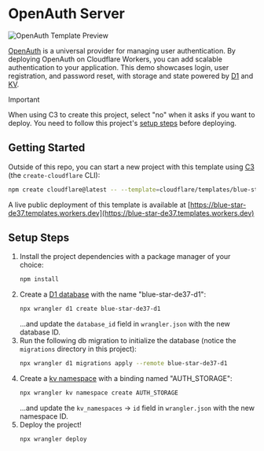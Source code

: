 # OpenAuth Server

![OpenAuth Template Preview](https://imagedelivery.net/wSMYJvS3Xw-n339CbDyDIA/b2ff10c6-8f7c-419f-8757-e2ccf1c84500/public)

<!-- dash-content-start -->

[OpenAuth](https://openauth.js.org/) is a universal provider for managing user authentication. By deploying OpenAuth on Cloudflare Workers, you can add scalable authentication to your application. This demo showcases login, user registration, and password reset, with storage and state powered by [D1](https://developers.cloudflare.com/d1/) and [KV](https://developers.cloudflare.com/kv/).

> [!IMPORTANT]
> When using C3 to create this project, select "no" when it asks if you want to deploy. You need to follow this project's [setup steps](https://github.com/cloudflare/templates/tree/main/blue-star-de37#setup-steps) before deploying.

<!-- dash-content-end -->

## Getting Started

Outside of this repo, you can start a new project with this template using [C3](https://developers.cloudflare.com/pages/get-started/c3/) (the `create-cloudflare` CLI):

```bash
npm create cloudflare@latest -- --template=cloudflare/templates/blue-star-de37
```

A live public deployment of this template is available at [https://blue-star-de37.templates.workers.dev](https://blue-star-de37.templates.workers.dev)

## Setup Steps

1. Install the project dependencies with a package manager of your choice:
   ```bash
   npm install
   ```
2. Create a [D1 database](https://developers.cloudflare.com/d1/get-started/) with the name "blue-star-de37-d1":
   ```bash
   npx wrangler d1 create blue-star-de37-d1
   ```
   ...and update the `database_id` field in `wrangler.json` with the new database ID.
3. Run the following db migration to initialize the database (notice the `migrations` directory in this project):
   ```bash
   npx wrangler d1 migrations apply --remote blue-star-de37-d1
   ```
4. Create a [kv namespace](https://developers.cloudflare.com/kv/get-started/) with a binding named "AUTH_STORAGE":
   ```bash
   npx wrangler kv namespace create AUTH_STORAGE
   ```
   ...and update the `kv_namespaces` -> `id` field in `wrangler.json` with the new namespace ID.
5. Deploy the project!
   ```bash
   npx wrangler deploy
   ```
